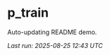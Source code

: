 # p_train

Auto-updating README demo.

<!--START_SECTION:status-->
_Last run: 2025-08-25 12:43 UTC_
<!--END_SECTION:status-->
































































































































